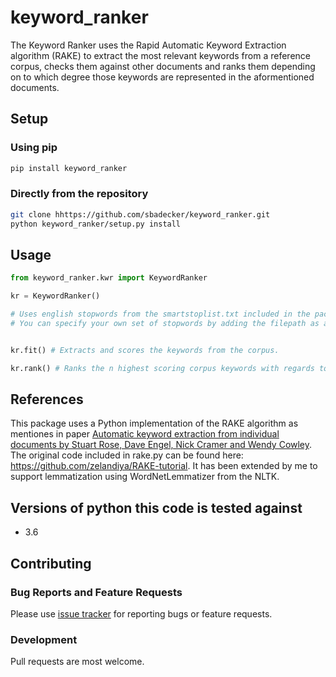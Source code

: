 # keyword_ranker

The Keyword Ranker uses the Rapid Automatic Keyword Extraction algorithm (RAKE) to extract the most relevant keywords from a reference corpus, checks them against other documents and ranks them depending on to which degree those keywords are represented in the aformentioned documents.

## Setup

### Using pip

```bash
pip install keyword_ranker
```

### Directly from the repository

```bash
git clone hhttps://github.com/sbadecker/keyword_ranker.git
python keyword_ranker/setup.py install
```

## Usage

```python
from keyword_ranker.kwr import KeywordRanker

kr = KeywordRanker()

# Uses english stopwords from the smartstoplist.txt included in the package by default.
# You can specify your own set of stopwords by adding the filepath as an argument.


kr.fit() # Extracts and scores the keywords from the corpus.

kr.rank() # Ranks the n highest scoring corpus keywords with regards to the provided documents.
```

## References

This package uses a Python implementation of the RAKE algorithm as mentiones in paper [Automatic keyword extraction from individual documents by Stuart Rose, Dave Engel, Nick Cramer and Wendy Cowley](https://www.researchgate.net/profile/Stuart_Rose/publication/227988510_Automatic_Keyword_Extraction_from_Individual_Documents/links/55071c570cf27e990e04c8bb.pdf).
The original code included in rake.py can be found here: https://github.com/zelandiya/RAKE-tutorial. It has been extended by me to support lemmatization using WordNetLemmatizer from the NLTK.

## Versions of python this code is tested against

- 3.6

## Contributing

### Bug Reports and Feature Requests
Please use [issue tracker](https://github.com/sbadecker/keyword_ranker/issues) for reporting bugs or feature requests.

### Development
Pull requests are most welcome.
